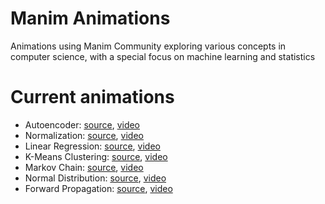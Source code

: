 # Manim Animations
Animations using Manim Community exploring various concepts in computer science, with a special focus on machine learning and statistics

# Current animations

- Autoencoder: [source](./src/autoencoder.py), [video](./videos/Autoencoder.mp4)
- Normalization: [source](./src/normalization.py), [video](./videos/Normalization.mp4)
- Linear Regression: [source](./src/linreg.py), [video](./videos/LinearRegression.mp4)
- K-Means Clustering: [source](./src/kmeans.py), [video](./videos/KMeans.mp4)
- Markov Chain: [source](./src/markov.py), [video](./videos/MarkovChain.mp4)
- Normal Distribution: [source](./src/normal.py), [video](./videos/NormalDistribution.mp4)
- Forward Propagation: [source](./src/forward_prop.py), [video](./videos/ForwardPropagation.mp4)
